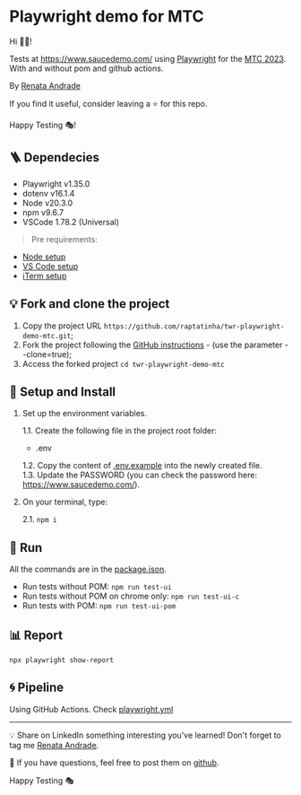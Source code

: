 # Playwright demo for MTC

<!-- 🇧🇷 Para Português, [clique aqui](./README.br.md). -->

Hi 👋🏽!

Tests at https://www.saucedemo.com/ using [Playwright](https://playwright.dev/) for the [MTC 2023](http://minastestingconference.com.br/).
With and without pom and github actions.

By [Renata Andrade](https://www.linkedin.com/in/raptatinha/)

If you find it useful, consider leaving a ⭐️ for this repo.

Happy Testing 🎭!

## 🪜 Dependecies

- Playwright v1.35.0
- dotenv v16.1.4
- Node v20.3.0
- npm v9.6.7
- VSCode 1.78.2 (Universal)

> Pre requirements:

- [Node setup](https://nodejs.dev/en/learn/how-to-install-nodejs/)
- [VS Code setup](https://code.visualstudio.com/learn/get-started/basics)
- [iTerm setup](https://iterm2.com/documentation-one-page.html)


## 💡 Fork and clone the project

1. Copy the project URL `https://github.com/raptatinha/twr-playwright-demo-mtc.git`;
1. Fork the project following the [GitHub instructions](https://docs.github.com/en/get-started/quickstart/fork-a-repo) - (use the parameter --clone=true);
1. Access the forked project `cd twr-playwright-demo-mtc`

## 🧬 Setup and Install

1. Set up the environment variables.

    1.1. Create the following file in the project root folder:

   - .env

    1.2. Copy the content of [.env.example](.env.example) into the newly created file.</br>
    1.3. Update the PASSWORD (you can check the password here: https://www.saucedemo.com/).

2. On your terminal, type:

   2.1. `npm i`

## 🚀 Run
All the commands are in the [package.json](package.json).

- Run tests without POM: `npm run test-ui`
- Run tests without POM on chrome only: `npm run test-ui-c`
- Run tests with POM: `npm run test-ui-pom`

## 📊 Report

`npx playwright show-report`
## 🌀 Pipeline

Using GitHub Actions.
Check [playwright.yml](.github/workflows/playwright.yml)

___


💡 Share on LinkedIn something interesting you've learned! Don't forget to tag me [Renata Andrade](https://www.linkedin.com/in/raptatinha/).

💜 If you have questions, feel free to post them on [github](https://github.com/raptatinha/twr-playwright-demo-mtc/issues).

Happy Testing 🎭
